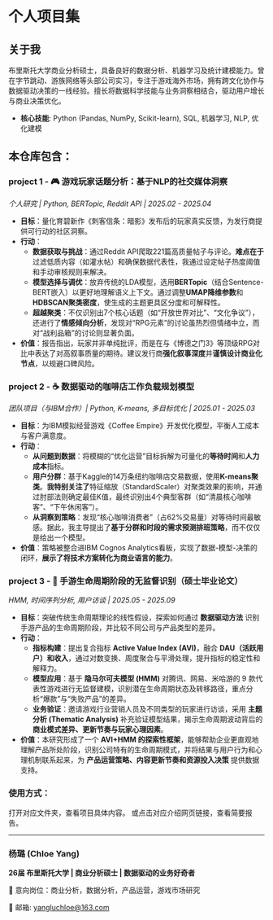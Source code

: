 # 个人项目集
## 关于我

布里斯托大学商业分析硕士，具备良好的数据分析、机器学习及统计建模能力。曾在字节跳动、游族网络等头部公司实习，专注于游戏海外市场，拥有跨文化协作与数据驱动决策的一线经验。擅长将数据科学技能与业务洞察相结合，驱动用户增长与商业决策优化。

- **核心技能**: Python (Pandas, NumPy, Scikit-learn), SQL, 机器学习, NLP, 优化建模
 


## 本仓库包含：

### project 1 - 🎮 游戏玩家话题分析：基于NLP的社交媒体洞察 

*个人研究 | Python, BERTopic, Reddit API | 2025.02 - 2025.04*

- **目标**：量化育碧新作《刺客信条：暗影》发布后的玩家真实反馈，为发行商提供可行动的社区洞察。
- **行动**：
    - **数据获取与挑战**：通过Reddit API爬取221篇高质量帖子与评论。**难点在于**过滤低质内容（如灌水帖）和确保数据代表性，我通过设定帖子热度阈值和手动审核规则来解决。
    - **模型选择与调优**：放弃传统的LDA模型，选用**BERTopic**（结合Sentence-BERT嵌入）以更好地理解语义上下文。通过调整**UMAP降维参数**和**HDBSCAN聚类密度**，使生成的主题更具区分度和可解释性。
    - **超越聚类**：不仅识别出7个核心话题（如“开放世界对比”、“文化争议”），还进行了**情感倾向分析**，发现对“RPG元素”的讨论虽热烈但情绪中立，而对“战利品箱”的讨论则显著负面。
- **价值**：报告指出，玩家并非单纯批评，而是在与《博德之门3》等顶级RPG对比中表达了对高叙事质量的期待。建议发行商**强化叙事深度**并**谨慎设计商业化节点**，以规避口碑风险。



### project 2 - ☕ 数据驱动的咖啡店工作负载规划模型

*团队项目（与IBM合作）| Python, K-means, 多目标优化 | 2025.01 - 2025.03*

- **目标**：为IBM模拟经营游戏《Coffee Empire》开发优化模型，平衡人工成本与客户满意度。
- **行动**：
    - **从问题到数据**：将模糊的“优化运营”目标拆解为可量化的**等待时间**和**人力成本**指标。
    - **用户分群**：基于Kaggle的14万条纽约咖啡店交易数据，使用**K-means聚类**。**我特别关注了**特征缩放（StandardScaler）对聚类效果的影响，并通过肘部法则确定最佳K值，最终识别出4个典型客群（如“清晨核心咖啡客”、“下午休闲客”）。
    - **从洞察到策略**：发现“核心咖啡消费者”（占62%交易量）对等待时间最敏感。据此，我主导提出了**基于分群和时段的需求预测排班策略**，而不仅仅是给出一个模型。
- **价值**：策略被整合进IBM Cognos Analytics看板，实现了数据-模型-决策的闭环，**展示了将技术方案转化为商业语言的能力**。



### project 3 - 📱 手游生命周期阶段的无监督识别（硕士毕业论文）

*HMM, 时间序列分析, 用户访谈 | 2025.05 - 2025.09*

- **目标**：突破传统生命周期理论的线性假设，探索如何通过 **数据驱动方法** 识别手游产品的生命周期阶段，并比较不同公司与产品类型的差异。
- **行动**：
    - **指标构建**：提出复合指标 **Active Value Index (AVI)**，融合 **DAU（活跃用户）和收入**，通过对数变换、周度聚合与平滑处理，提升指标的稳定性和解释力。
    - **模型应用**：基于 **隐马尔可夫模型 (HMM)** 对腾讯、网易、米哈游的 9 款代表性游戏进行无监督建模，识别潜在生命周期状态及转移路径，重点分析“爆款”与“失败产品”的差异。
    - **业务验证**：邀请游戏行业营销人员及不同类型的玩家进行访谈，采用 **主题分析 (Thematic Analysis)** 补充验证模型结果，揭示生命周期波动背后的 **商业模式差异、更新节奏与玩家心理因素**。
- **价值**：本研究形成了一个 **AVI+HMM 的探索性框架**，能够帮助企业更直观地理解产品所处阶段，识别公司特有的生命周期模式，并将结果与用户行为和心理机制联系起来，为 **产品运营策略、内容更新节奏和资源投入决策** 提供数据支持。

### 使用方式：
打开对应文件夹，查看项目具体内容。
或点击对应介绍网页链接，查看简要报告。

---

### 杨璐 (Chloe Yang)

**26届 布里斯托大学 | 商业分析硕士 | 数据驱动的业务好奇者**

📍 意向岗位：商业分析，数据分析，产品运营，游戏市场研究

📧 邮箱: [yangluchloe@163.com](mailto:yangluchloe@163.com)
